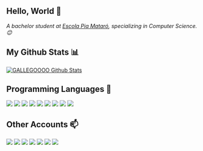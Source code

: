 <h2>Hello, World 👋</h2> 
<p><em>A bachelor student at <a href="https://mataro.escolapia.cat">Escola Pia Mataró</a>, specializing in Computer Science. 😊</br>
</em></p>

<h2>My Github Stats 📊</h2>

[![GALLEGOOOO Github Stats](https://github-readme-stats.vercel.app/api?username=GALLEGOOOO&show_icons=true&count_color=fff&icon_color=737373&text_color=737373&bg_color=737373_private=true)](https://github.com/GALLEGOOOO)

<h2>Programming Languages 🚀</h2>
<a href="#"><img src="https://img.shields.io/badge/HTML-%23E34F26.svg?style=for-the-badge&logo=html5&logoColor=white"/></a>
<a href="#"><img src="https://img.shields.io/badge/CSS-%23197BC9.svg?style=for-the-badge&logo=css3&logoColor=white"/></a>
<a href="#"><img src="https://img.shields.io/badge/JavaScript-%23F7DF1E.svg?style=for-the-badge&logo=javascript&logoColor=black"/></a>
<a href="#"><img src="https://img.shields.io/badge/Python-%233776AB.svg?style=for-the-badge&logo=python&logoColor=white"/></a>
<a href="#"><img src="https://img.shields.io/badge/Java-%23E51F24.svg?style=for-the-badge&logo=java&logoColor=white"/></a>
<a href="#"><img src="https://img.shields.io/badge/PHP-%23777BB4.svg?style=for-the-badge&logo=php&logoColor=white"/></a>
<a href="#"><img src="https://img.shields.io/badge/SQL-%23F89720.svg?style=for-the-badge&logo=mysql&logoColor=white"/></a>
<a href="#"><img src="https://img.shields.io/badge/XML-%230097D6.svg?style=for-the-badge&logo=xml&logoColor=white"/></a>
<a href="#"><img src="https://img.shields.io/badge/JSON-%23000000.svg?style=for-the-badge&logo=json&logoColor=white"/></a>

<h2>Other Accounts 📫</h2>
<a href="https://www.linkedin.com/in/arnau-gallego-bassas-103246256/"><img src="https://img.shields.io/badge/linkedin-%230077B5.svg?&style=for-the-badge&logo=linkedin&logoColor=white"/></a>
<a href="mailto:arnaugb27.agb@gmail.com"><img src="https://img.shields.io/badge/Gmail-%23ED4133.svg?style=for-the-badge&logo=gmail&logoColor=white"/></a>
<a href="https://instagram.com/__gallegooo"><img src="https://img.shields.io/badge/instagram-%23E4405F.svg?&style=for-the-badge&logo=instagram&logoColor=white"/></a>
<a href="https://open.spotify.com/user/arnaugamerz" target="_blank"><img src="https://img.shields.io/badge/Spotify-%231ED760.svg?&style=for-the-badge&logo=spotify&logoColor=white"></a>
<a href="https://twitter.com/__GALLEGOOO"><img src="https://img.shields.io/badge/Twitter-%231DA1F2.svg?style=for-the-badge&logo=twitter&logoColor=white"/></a>
<a href="https://discord.com/users/1103345973524172880"><img src="https://img.shields.io/badge/Discord-7289DA?style=for-the-badge&logo=discord&logoColor=white"/></a>
<a href="https://paypal.me/arnaugallegob"><img src="https://img.shields.io/badge/PayPal-0093FF?style=for-the-badge&logo=paypal&logoColor=white"/></a>
